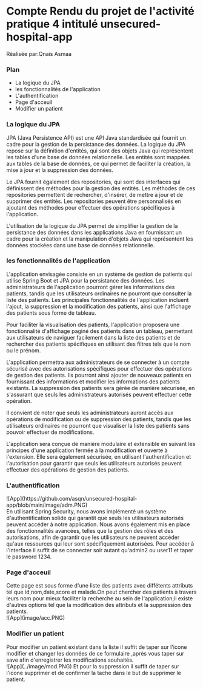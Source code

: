 <h1>Compte Rendu du projet de l'activité pratique 4 intitulé unsecured-hospital-app</h1>
  Réalisée par:Qnais Asmaa
  <h3>Plan</h3>
  <ul>
 <li> La logique du JPA</li>
 <li>les fonctionnalités de l'application</li>
 <li>L'authentification</li>
 <li>Page d'acceuil</li>
 <li>Modifier un patient</li>
 </ul>
 <h3> La logique du JPA</h3>
 JPA (Java Persistence API) est une API Java standardisée qui fournit un cadre pour la gestion de la persistance des données. La logique du JPA repose sur la définition d'entités, qui sont des objets Java qui représentent les tables d'une base de données relationnelle. Les entités sont mappées aux tables de la base de données, ce qui permet de faciliter la création, la mise à jour et la suppression des données.

Le JPA fournit également des repositories, qui sont des interfaces qui définissent des méthodes pour la gestion des entités. Les méthodes de ces repositories permettent de rechercher, d'insérer, de mettre à jour et de supprimer des entités. Les repositories peuvent être personnalisés en ajoutant des méthodes pour effectuer des opérations spécifiques à l'application.

L'utilisation de la logique du JPA permet de simplifier la gestion de la persistance des données dans les applications Java en fournissant un cadre pour la création et la manipulation d'objets Java qui représentent les données stockées dans une base de données relationnelle.
 <h3>les fonctionnalités de l'application</h3>
 L'application envisagée consiste en un système de gestion de patients qui utilise Spring Boot et JPA pour la persistance des données. Les administrateurs de l'application pourront gérer les informations des patients, tandis que les utilisateurs ordinaires ne pourront que consulter la liste des patients. Les principales fonctionnalités de l'application incluent l'ajout, la suppression et la modification des patients, ainsi que l'affichage des patients sous forme de tableau.

Pour faciliter la visualisation des patients, l'application proposera une fonctionnalité d'affichage paginé des patients dans un tableau, permettant aux utilisateurs de naviguer facilement dans la liste des patients et de rechercher des patients spécifiques en utilisant des filtres tels que le nom ou le prénom.

L'application permettra aux administrateurs de se connecter à un compte sécurisé avec des autorisations spécifiques pour effectuer des opérations de gestion des patients. Ils pourront ainsi ajouter de nouveaux patients en fournissant des informations et modifier les informations des patients existants. La suppression des patients sera gérée de manière sécurisée, en s'assurant que seuls les administrateurs autorisés peuvent effectuer cette opération.

Il convient de noter que seuls les administrateurs auront accès aux opérations de modification ou de suppression des patients, tandis que les utilisateurs ordinaires ne pourront que visualiser la liste des patients sans pouvoir effectuer de modifications.

L'application sera conçue de manière modulaire et extensible en suivant les principes d'une application fermée à la modification et ouverte à l'extension. Elle sera également sécurisée, en utilisant l'authentification et l'autorisation pour garantir que seuls les utilisateurs autorisés peuvent effectuer des opérations de gestion des patients.
<h3> L'authentification</h3>
![App](https://github.com/asqn/unsecured-hospital-app/blob/main/image/adm.PNG)<br>
En utilisant Spring Security, nous avons implémenté un système d'authentification solide qui garantit que seuls les utilisateurs autorisés peuvent accéder à notre application. Nous avons également mis en place des fonctionnalités avancées, telles que la gestion des rôles et des autorisations, afin de garantir que les utilisateurs ne peuvent accéder qu'aux ressources qui leur sont spécifiquement autorisées.
Pour accéder à l'interface il suffit de se connecter soir autant qu'admin2 ou user11 et taper le password 1234.
<h3> Page d'acceuil</h3>
Cette page est sous forme d'une liste des patients avec diffétents attributs tel que id,nom,date,score et malade.On peut chercher des patients à travers leurs nom pour mieux faciliter la recherche au sein de l'application;il existe d'autres options tel que la modification des attributs et la suppression des patients.<br>
![App](image/acc.PNG)
<h3> Modifier un patient</h3>
Pour modifier un patient existant dans la liste il suffit de taper sur l'icone modifier et changer les données de ce formulaire ,après vous taper sur save afin d'enregistrer les modifications souhaités.<br>
![App](../image/mod.PNG)
Et pour la suppression il suffit de taper sur l'icone supprimer et de confirmer la tache dans le but de supprimer le patient.

